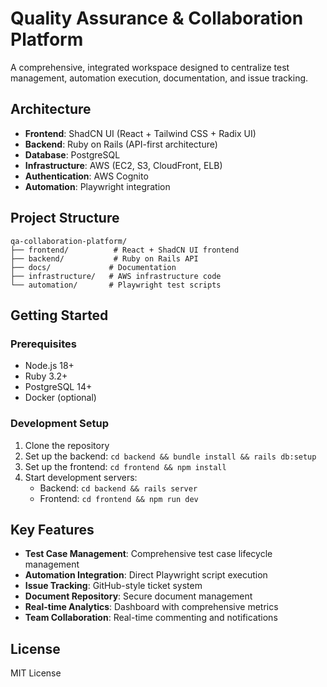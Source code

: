 # Quality Assurance & Collaboration Platform

A comprehensive, integrated workspace designed to centralize test management, automation execution, documentation, and issue tracking.

## Architecture

- **Frontend**: ShadCN UI (React + Tailwind CSS + Radix UI)
- **Backend**: Ruby on Rails (API-first architecture)
- **Database**: PostgreSQL
- **Infrastructure**: AWS (EC2, S3, CloudFront, ELB)
- **Authentication**: AWS Cognito
- **Automation**: Playwright integration

## Project Structure

```
qa-collaboration-platform/
├── frontend/          # React + ShadCN UI frontend
├── backend/           # Ruby on Rails API
├── docs/             # Documentation
├── infrastructure/   # AWS infrastructure code
└── automation/       # Playwright test scripts
```

## Getting Started

### Prerequisites

- Node.js 18+
- Ruby 3.2+
- PostgreSQL 14+
- Docker (optional)

### Development Setup

1. Clone the repository
2. Set up the backend: `cd backend && bundle install && rails db:setup`
3. Set up the frontend: `cd frontend && npm install`
4. Start development servers:
   - Backend: `cd backend && rails server`
   - Frontend: `cd frontend && npm run dev`

## Key Features

- **Test Case Management**: Comprehensive test case lifecycle management
- **Automation Integration**: Direct Playwright script execution
- **Issue Tracking**: GitHub-style ticket system
- **Document Repository**: Secure document management
- **Real-time Analytics**: Dashboard with comprehensive metrics
- **Team Collaboration**: Real-time commenting and notifications

## License

MIT License